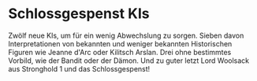 # Schlossgespenst KIs  
Zwölf neue KIs, um für ein wenig Abwechslung zu sorgen. 
Sieben davon Interpretationen von bekannten und weniger bekannten Historischen Figuren wie Jeanne d'Arc oder Kilitsch Arslan. 
Drei ohne bestimmtes Vorbild, wie der Bandit oder der Dämon.
Und zu guter letzt Lord Woolsack aus Stronghold 1 und das Schlossgespenst!
